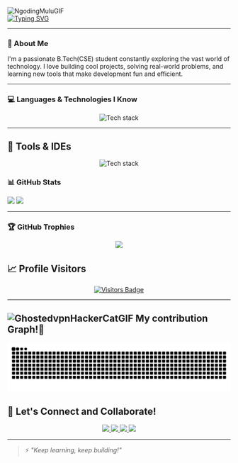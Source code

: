 ![NgodingMuluGIF](https://github.com/user-attachments/assets/1d737902-5823-46ec-b14a-169f3bc49bf5)
<br>
[![Typing SVG](https://readme-typing-svg.demolab.com?font=&size=25&duration=4200&pause=1000&color=1EC912&background=FF1B3900&vCenter=true&width=435&lines=Hey+There!+I'm+Biswajit+Sahoo;Passionate+Engineer+%F0%9F%8C%9F;Tech+Enthusiast+%F0%9F%9A%80;Problem+Solver)](https://git.io/typing-svg)

---

### 👋 About Me

I'm a passionate B.Tech(CSE) student constantly exploring the vast world of technology. I love building cool projects, solving real-world problems, and learning new tools that make development fun and efficient.

---

### 💻 Languages & Technologies I Know

<p align="center">
  <img src="https://skillicons.dev/icons?i=html,css,js,ts,react,nextjs,tailwindcss,nodejs,mongodb,mysql,python,c,cpp,java,spring&theme=dark" alt="Tech stack" />
</p>

---
<!-- Tools Badges Section -->
## 🚀 Tools & IDEs

<p align="center">
  <img src="https://skillicons.dev/icons?i=git,github,linux,vscode,sublime,eclipse,pycharm,npm,vite&theme=dark" alt="Tech stack" />
</p>

### 📊 GitHub Stats

<p align="left">
  <img src="https://github-readme-stats.vercel.app/api?username=biswajitsahoo897&show_icons=true&theme=radical&hide_border=true" />
  <img src="https://github-readme-stats.vercel.app/api/top-langs/?username=biswajitsahoo897&layout=compact&theme=radical&hide_border=true&widhth=80%" />
</p>

---

### 🏆 GitHub Trophies

<p align="center">
  <img src="https://github-profile-trophy.vercel.app/?username=biswajitsahoo897&theme=radical&row=1&column=6" />
</p>



<h2 >📈 Profile Visitors</h2>

<p align="center">
  <a href="https://visitor-badge.laobi.icu/badge?page_id=biswajitsahoo897" target="_blank">
    <img src="https://visitor-badge.laobi.icu/badge?page_id=biswajitsahoo897&color=00FFAA&style=flat-square" alt="Visitors Badge"/>
  </a>
</p>

---

## ![GhostedvpnHackerCatGIF](https://github.com/user-attachments/assets/766ca8a2-91e8-4f1b-9039-154f9c4bc9cc) My contribution Graph!🐍

<p align="center">
  <img src="https://github.com/Biswajitsahoo897/Biswajitsahoo897/blob/output/github-snake.svg" alt="snake gif" />
</p>



## 🤝 Let's Connect and Collaborate!

<p align="center">
  <a href="https://www.linkedin.com/in/biswajit-sahoo-b378242b1" target="_blank">
    <img src="https://img.shields.io/badge/LinkedIn-0077B5?style=for-the-badge&logo=linkedin&logoColor=white&labelColor=black"/>
  </a>
  <a href="mailto:biswajitsahookunu2005@gmail.com">
    <img src="https://img.shields.io/badge/Email-EA4335?style=for-the-badge&logo=gmail&logoColor=white&labelColor=black"/>
  </a>
  <a href="https://github.com/biswajitsahoo897" target="_blank">
    <img src="https://img.shields.io/badge/GitHub-181717?style=for-the-badge&logo=github&logoColor=white&labelColor=black"/>
  </a>
  <a href="https://stackoverflow.com/users/25129764/biswajit-897" target="_blank">
    <img src="https://img.shields.io/badge/Stack_Overflow-F58025?style=for-the-badge&logo=stackoverflow&logoColor=white&labelColor=black"/>
  </a>
</p>

---

> ⚡ *"Keep learning, keep building!"*
